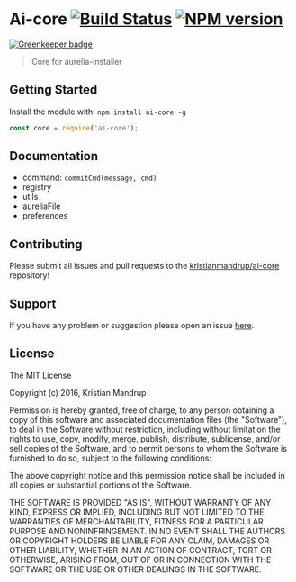 # Ai-core [![Build Status](https://secure.travis-ci.org/kristianmandrup/ai-core.png?branch=master)](http://travis-ci.org/kristianmandrup/ai-core) [![NPM version](https://badge-me.herokuapp.com/api/npm/ai-core.png)](http://badges.enytc.com/for/npm/ai-core)

[![Greenkeeper badge](https://badges.greenkeeper.io/kristianmandrup/ai-core.svg)](https://greenkeeper.io/)

> Core for aurelia-installer

## Getting Started
Install the module with: `npm install ai-core -g`

```javascript
const core = require('ai-core');
```

## Documentation

- command: `commitCmd(message, cmd)`
- registry
- utils
- aureliaFile
- preferences

## Contributing

Please submit all issues and pull requests to the [kristianmandrup/ai-core](https://github.com/kristianmandrup/ai-core) repository!

## Support
If you have any problem or suggestion please open an issue [here](https://github.com/kristianmandrup/ai-core/issues).

## License 

The MIT License

Copyright (c) 2016, Kristian Mandrup

Permission is hereby granted, free of charge, to any person
obtaining a copy of this software and associated documentation
files (the "Software"), to deal in the Software without
restriction, including without limitation the rights to use,
copy, modify, merge, publish, distribute, sublicense, and/or sell
copies of the Software, and to permit persons to whom the
Software is furnished to do so, subject to the following
conditions:

The above copyright notice and this permission notice shall be
included in all copies or substantial portions of the Software.

THE SOFTWARE IS PROVIDED "AS IS", WITHOUT WARRANTY OF ANY KIND,
EXPRESS OR IMPLIED, INCLUDING BUT NOT LIMITED TO THE WARRANTIES
OF MERCHANTABILITY, FITNESS FOR A PARTICULAR PURPOSE AND
NONINFRINGEMENT. IN NO EVENT SHALL THE AUTHORS OR COPYRIGHT
HOLDERS BE LIABLE FOR ANY CLAIM, DAMAGES OR OTHER LIABILITY,
WHETHER IN AN ACTION OF CONTRACT, TORT OR OTHERWISE, ARISING
FROM, OUT OF OR IN CONNECTION WITH THE SOFTWARE OR THE USE OR
OTHER DEALINGS IN THE SOFTWARE.

